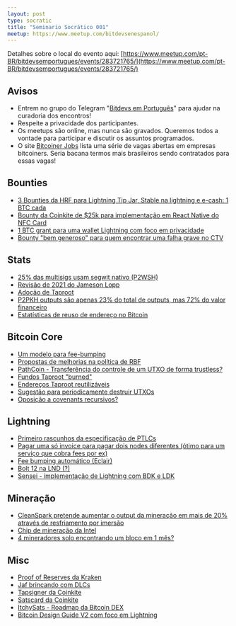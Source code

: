 ```yaml
---
layout: post
type: socratic
title: "Seminario Socrático 001"
meetup: https://www.meetup.com/bitdevsenespanol/
---
```


Detalhes sobre o local do evento aqui: [https://www.meetup.com/pt-BR/bitdevsemportugues/events/283721765/](https://www.meetup.com/pt-BR/bitdevsemportugues/events/283721765/)

## Avisos

- Entrem no grupo do Telegram "[Bitdevs em Português](https://t.me/joinchat/lHusQ1bV9fUyNDY5)" para ajudar na curadoria dos encontros!
- Respeite a privacidade dos participantes. 
- Os meetups são online, mas nunca são gravados. Queremos todos a vontade para participar e discutir os assuntos programados.
- O site [Bitcoiner Jobs](https://bitcoinerjobs.co/) lista uma série de vagas abertas em empresas bitcoiners. Seria bacana termos mais brasileiros sendo contratados para essas vagas!

## Bounties

- [3 Bounties da HRF para Lightning Tip Jar, Stable na lightning e e-cash: 1 BTC cada](https://bitcoinmagazine.com/business/hrf-strike-launch-lightning-bounty-in-bitcoin)
- [Bounty da Coinkite de $25k para implementação em React Native do NFC Card](https://twitter.com/nvk/status/1493985018409979906)
- [1 BTC grant para uma wallet Lightning com foco em privacidade](https://blog.wasabiwallet.io/1-btc-ln-privacy-grant/)
- [Bounty "bem generoso" para quem encontrar uma falha grave no CTV](https://mobile.twitter.com/JeremyRubin/status/1477760236115034113)

## Stats

- [25% das multisigs usam segwit nativo (P2WSH)](https://transactionfee.info/charts/inputs-multisig-distribution/)
- [Revisão de 2021 do Jameson Lopp](https://blog.lopp.net/bitcoin-2021-annual-review/)
- [Adoção de Taproot](https://txstats.com/dashboard/db/taproot-statistics?orgId=1)
- [P2PKH outputs são apenas 23% do total de outputs, mas 72% do valor financeiro](https://twitter.com/murchandamus/status/1493344130302414851)
- [Estatísticas de reuso de endereço no Bitcoin](https://blog.bitmex.com/bitcoin-address-re-use-statistics/)

## Bitcoin Core

- [Um modelo para fee-bumping](https://lists.linuxfoundation.org/pipermail/bitcoin-dev/2021-December/019627.html)
- [Propostas de melhorias na política de RBF](https://lists.linuxfoundation.org/pipermail/bitcoin-dev/2022-January/019817.html)
- [PathCoin - Transferência do controle de um UTXO de forma trustless?](https://lists.linuxfoundation.org/pipermail/bitcoin-dev/2022-January/019809.html)
- [Fundos Taproot "burned"](https://suredbits.com/taproot-funds-burned-on-the-bitcoin-blockchain/)
- [Endereços Taproot reutilizáveis](https://gist.github.com/Kixunil/0ddb3a9cdec33342b97431e438252c0a)
- [Sugestão para periodicamente destruir UTXOs](https://lists.linuxfoundation.org/pipermail/bitcoin-dev/2022-February/019860.html)
- [Oposição a covenants recursivos?](https://lists.linuxfoundation.org/pipermail/bitcoin-dev/2022-February/019885.html)

## Lightning

- [Primeiro rascunhos da especificação de PTLCs](https://lists.linuxfoundation.org/pipermail/lightning-dev/2021-December/003377.html)
- [Pagar uma só invoice para pagar dois nodes diferentes (ótimo para um serviço que cobra fees por ex)](https://lists.linuxfoundation.org/pipermail/lightning-dev/2021-December/003415.html)
- [Fee bumping automático (Eclair)](https://github.com/ACINQ/eclair/pull/2113)
- [Bolt 12 na LND (?)](https://github.com/lightningnetwork/lnd/issues/5594#issuecomment-1042314431)
- [Sensei - implementação de Lightning com BDK e LDK](https://twitter.com/JohnCantrell97/status/1491135343604957187)

## Mineração
 
 - [CleanSpark pretende aumentar o output da mineração em mais de 20% através de resfriamento por imersão](https://www.coindesk.com/business/2021/12/09/cleanspark-aims-to-grow-bitcoin-mining-output-over-20-through-immersion-cooling/)
 - [Chip de mineração da Intel](https://www.tomshardware.com/news/intel-to-unveil-bitcoin-mining-bonanza-mine-asic-at-chip-conference)
 - [4 mineradores solo encontrando um bloco em 1 mês?](https://twitter.com/BitcoinErrorLog/status/1489191267884019715)

## Misc

- [Proof of Reserves da Kraken](https://www.kraken.com/proof-of-reserves)
- [Jaf brincando com DLCs](https://twitter.com/fiatjaf/status/1493906753876021250)
- [Tapsigner da Coinkite](https://twitter.com/nvk/status/1484179617984356355?s=20)
- [Satscard da Coinkite](https://twitter.com/nvk/status/1483839640524230656)
- [ItchySats - Roadmap da Bitcoin DEX](https://itchysats.medium.com/itchysats-roadmap-to-the-most-awesome-bitcoin-dex-464a42bf4881)
- [Bitcoin Design Guide V2 com foco em Lightning](https://bitcoinmagazine.com/business/bitcoin-design-guide-v2-launches-with-focus-on-lightning)
